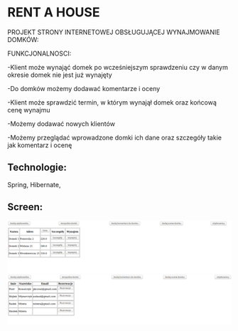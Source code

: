 # RENT A HOUSE


PROJEKT STRONY INTERNETOWEJ OBSŁUGUJĄCEJ WYNAJMOWANIE DOMKÓW:

FUNKCJONALNOSCI:

-Klient może wynająć domek po wcześniejszym sprawdzeniu
czy w danym okresie domek nie jest już wynajęty

-Do domków możemy dodawać komentarze i oceny

-Klient może sprawdzić termin, w którym wynajął domek
oraz końcową cenę wynajmu

-Możemy dodawać nowych klientów

-Możemy przeglądać wprowadzone domki ich dane oraz szczegóły takie jak komentarz i ocenę



 ## Technologie:
 
 Spring, Hibernate, 
 
 ## Screen:
 
![Example screenshot](./s/domki.png)
![Example screenshot](./s/rezerwacej.png)
